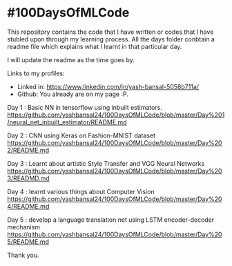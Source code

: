  # #100DaysOfMLCode #

This repository contains the code that I have written or codes that I have stubled upon through my learning process. All the days folder conbtain a readme file which explains what I learnt in that particular day.




I will update the readme as the time goes by.





 Links to my profiles: 

 - Linked in: https://www.linkedin.com/in/yash-bansal-5058b711a/
 - Github: You already are on my page :P.


Day 1 : Basic NN in tensorflow using inbuilt estimators.
https://github.com/yashbansal24/100DaysOfMLCode/blob/master/Day%201/neural_net_inbuilt_estimator/README.md

Day 2 : CNN using Keras on Fashion-MNIST dataset
https://github.com/yashbansal24/100DaysOfMLCode/blob/master/Day%202/README.md

Day 3 : Learnt about artistic Style Transfer and VGG Neural Networks
https://github.com/yashbansal24/100DaysOfMLCode/blob/master/Day%203/READMD.md

Day 4 : learnt various things about Computer Vision
https://github.com/yashbansal24/100DaysOfMLCode/blob/master/Day%204/README.md

Day 5 : develop a language translation net using LSTM encoder-decoder mechanism
https://github.com/yashbansal24/100DaysOfMLCode/blob/master/Day%205/README.md




Thank you.
